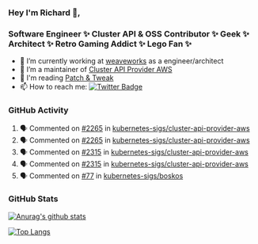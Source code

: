 ### Hey I'm Richard 👋, 

<h3 align="left">Software Engineer ✨ Cluster API & OSS Contributor ✨ Geek ✨ Architect ✨ Retro Gaming Addict ✨ Lego Fan ✨</h3>

- 🔭 I’m currently working at [weaveworks](https://github.com/weaveworks) as a engineer/architect
- 👯 I’m a maintainer of [Cluster API Provider AWS](https://github.com/kubernetes-sigs/cluster-api-provider-aws)
- 💬 I'm reading [Patch & Tweak](https://bjooks.com/products/patch-tweak-exploring-modular-synthesis)
- 📫 How to reach me: [![Twitter Badge](https://img.shields.io/badge/-@fruit_case-00acee?style=flat&logo=Twitter&logoColor=white)](https://twitter.com/intent/follow?screen_name=fruit_case "Follow on Twitter")

### GitHub Activity 

<!--START_SECTION:activity-->
1. 🗣 Commented on [#2265](https://github.com/kubernetes-sigs/cluster-api-provider-aws/issues/2265) in [kubernetes-sigs/cluster-api-provider-aws](https://github.com/kubernetes-sigs/cluster-api-provider-aws)
2. 🗣 Commented on [#2265](https://github.com/kubernetes-sigs/cluster-api-provider-aws/issues/2265) in [kubernetes-sigs/cluster-api-provider-aws](https://github.com/kubernetes-sigs/cluster-api-provider-aws)
3. 🗣 Commented on [#2315](https://github.com/kubernetes-sigs/cluster-api-provider-aws/issues/2315) in [kubernetes-sigs/cluster-api-provider-aws](https://github.com/kubernetes-sigs/cluster-api-provider-aws)
4. 🗣 Commented on [#2315](https://github.com/kubernetes-sigs/cluster-api-provider-aws/issues/2315) in [kubernetes-sigs/cluster-api-provider-aws](https://github.com/kubernetes-sigs/cluster-api-provider-aws)
5. 🗣 Commented on [#77](https://github.com/kubernetes-sigs/boskos/issues/77) in [kubernetes-sigs/boskos](https://github.com/kubernetes-sigs/boskos)
<!--END_SECTION:activity-->

### GitHub Stats

[![Anurag's github stats](https://github-readme-stats.vercel.app/api?username=richardcase&count_private=true&show_icons=true)](https://github.com/anuraghazra/github-readme-stats)

[![Top Langs](https://github-readme-stats.vercel.app/api/top-langs/?username=richardcase&hide=html&layout=compact)](https://github.com/anuraghazra/github-readme-stats)
